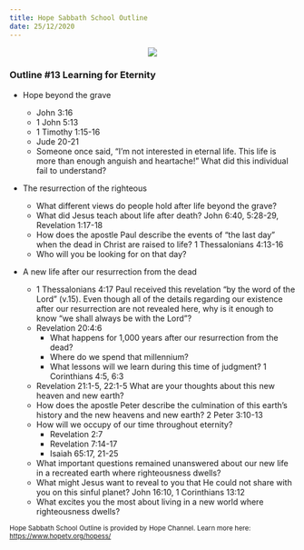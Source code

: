 ```yaml
---
title: Hope Sabbath School Outline
date: 25/12/2020
---
```


<center><img src="https://sabbath-school.adventech.io/api/v1/images/misc/hope-ss-logo.jpg" /></center>

### Outline #13 Learning for Eternity

*  Hope beyond the grave
	* John 3:16
	* 1 John 5:13
	* 1 Timothy 1:15-16
	* Jude 20-21
	* Someone once said, “I’m not interested in eternal life.  This life is more than enough anguish and heartache!”  What did this individual fail to understand?

*  The resurrection of the righteous
	* What different views do people hold after life beyond the grave?
	* What did Jesus teach about life after death? John 6:40, 5:28-29, Revelation 1:17-18
	* How does the apostle Paul describe the events of “the last day” when the dead in Christ are raised to life? 1 Thessalonians 4:13-16
	* Who will you be looking for on that day?

*  A new life after our resurrection from the dead
	* 1 Thessalonians 4:17 Paul received this revelation “by the word of the Lord” (v.15).  Even though all of the details regarding our existence after our resurrection are not revealed here, why is it enough to know “we shall always be with the Lord”?
	* Revelation 20:4:6
		* What happens for 1,000 years after our resurrection from the dead?
		* Where do we spend that millennium?
		* What lessons will we learn during this time of judgment? 1 Corinthians 4:5, 6:3
	* Revelation 21:1-5, 22:1-5 What are your thoughts about this new heaven and new earth?
	* How does the apostle Peter describe the culmination of this earth’s history and the new heavens and new earth? 2 Peter 3:10-13
	* How will we occupy of our time throughout eternity?
		* Revelation 2:7
		* Revelation 7:14-17
		* Isaiah 65:17, 21-25
	* What important questions remained unanswered about our new life in a recreated earth where righteousness dwells?
	* What might Jesus want to reveal to you that He could not share with you on this sinful planet? John 16:10, 1 Corinthians 13:12
	* What excites you the most about living in a new world where righteousness dwells?


<small>Hope Sabbath School Outline is provided by Hope Channel. Learn more here: https://www.hopetv.org/hopess/</small>